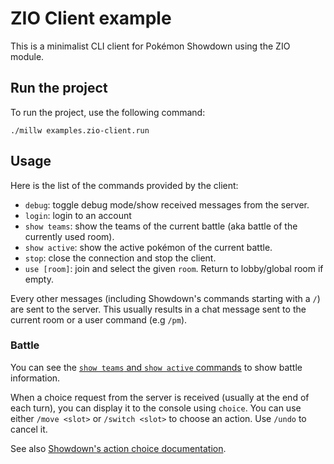 # ZIO Client example

This is a minimalist CLI client for Pokémon Showdown using the ZIO module.

## Run the project

To run the project, use the following command:

```shell
./millw examples.zio-client.run
```

## Usage

Here is the list of the commands provided by the client:

- `debug`: toggle debug mode/show received messages from the server.
- `login`: login to an account
- `show teams`: show the teams of the current battle (aka battle of the currently used room).
- `show active`: show the active pokémon of the current battle.
- `stop`: close the connection and stop the client.
- `use [room]`: join and select the given `room`. Return to lobby/global room if empty.

Every other messages (including Showdown's commands starting with a `/`) are sent to the server.
This usually results in a chat message sent to the current room or a user command (e.g `/pm`).

### Battle

You can see the [`show teams` and `show active` commands](#usage) to show battle information.

When a choice request from the server is received (usually at the end of each turn), you can display it to the console using `choice`.
You can use either `/move <slot>` or `/switch <slot>` to choose an action. Use `/undo` to cancel it.

See also [Showdown's action choice documentation](https://github.com/smogon/pokemon-showdown/blob/master/sim/SIM-PROTOCOL.md#possible-choices).

